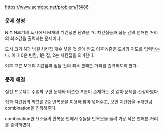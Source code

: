 https://www.acmicpc.net/problem/15686

### 문제 설명
N X N크기의 도시에서 M개의 치킨집만 남겼을 때, 치킨집들과 집들 간의 맨해튼 거리의 최소값을 출력하는 문제이다.

도시 크기 N과 남길 치킨집 개수 M을 첫 줄에 받고 이후 N줄은 도시의 지도를 입력받는다. 이때 0은 빈칸, 1은 집, 2는 치킨집을 의미한다.

이후 고른 M개의 치킨집과 집들 간의 최소 맨해튼 거리를 출력하도록 한다.

### 문제 해결
실전 프로젝트 수업의 구현 문제와 비슷한 부분이 존재하는 것 같아 문제를 선정하였다.

집과 치킨집의 좌표를 2중 반복문을 이용해 찾아 넣어주고, 모인 치킨집울 m개만큼 combination을 진행해준다.

combination한 요소들의 반복문 안에서 집들을 반복문을 돌려 가장 적은 맨해튼 거리를 출력하였다.
